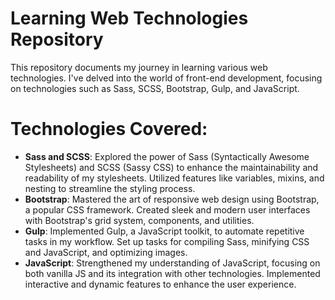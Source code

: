 # Learning Web Technologies Repository 

This repository documents my journey in learning various web technologies. I've delved into the world of front-end development, focusing on technologies such as Sass, SCSS, Bootstrap, Gulp, and JavaScript.

# Technologies Covered:

- **Sass and SCSS**: Explored the power of Sass (Syntactically Awesome Stylesheets) and SCSS (Sassy CSS) to enhance the maintainability and readability of my stylesheets.
Utilized features like variables, mixins, and nesting to streamline the styling process.
- **Bootstrap**: Mastered the art of responsive web design using Bootstrap, a popular CSS framework.
Created sleek and modern user interfaces with Bootstrap's grid system, components, and utilities.
- **Gulp**: Implemented Gulp, a JavaScript toolkit, to automate repetitive tasks in my workflow.
Set up tasks for compiling Sass, minifying CSS and JavaScript, and optimizing images.
- **JavaScript**: Strengthened my understanding of JavaScript, focusing on both vanilla JS and its integration with other technologies.
Implemented interactive and dynamic features to enhance the user experience.





